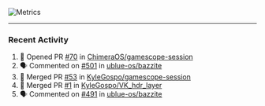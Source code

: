 ![Metrics](https://metrics.lecoq.io/KyleGospo?template=classic&base=header%2C%20activity%2C%20community%2C%20repositories%2C%20metadata&base.indepth=false&base.hireable=false&base.skip=false&config.timezone=America%2FLos_Angeles)

---
### Recent Activity
<!--START_SECTION:activity-->
1. 💪 Opened PR [#70](https://github.com/ChimeraOS/gamescope-session/pull/70) in [ChimeraOS/gamescope-session](https://github.com/ChimeraOS/gamescope-session)
2. 🗣 Commented on [#501](https://github.com/ublue-os/bazzite/issues/501#issuecomment-1791402537) in [ublue-os/bazzite](https://github.com/ublue-os/bazzite)
3. 🎉 Merged PR [#53](https://github.com/KyleGospo/gamescope-session/pull/53) in [KyleGospo/gamescope-session](https://github.com/KyleGospo/gamescope-session)
4. 🎉 Merged PR [#1](https://github.com/KyleGospo/VK_hdr_layer/pull/1) in [KyleGospo/VK_hdr_layer](https://github.com/KyleGospo/VK_hdr_layer)
5. 🗣 Commented on [#491](https://github.com/ublue-os/bazzite/issues/491#issuecomment-1790070811) in [ublue-os/bazzite](https://github.com/ublue-os/bazzite)
<!--END_SECTION:activity-->

